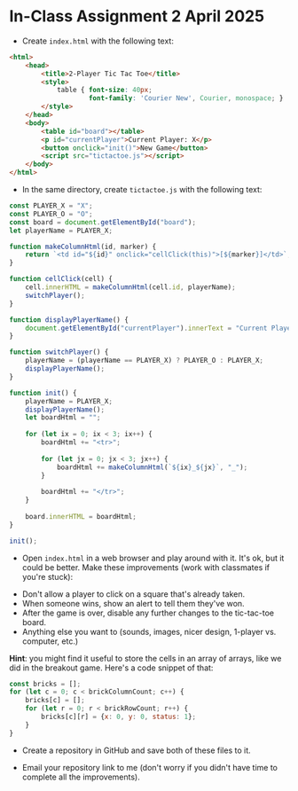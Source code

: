 # In-Class Assignment 2 April 2025

* Create `index.html` with the following text:

```html
<html>
    <head>
        <title>2-Player Tic Tac Toe</title>
        <style>
            table { font-size: 40px;
                    font-family: 'Courier New', Courier, monospace; }
        </style>
    </head>
    <body>
        <table id="board"></table>
        <p id="currentPlayer">Current Player: X</p>
        <button onclick="init()">New Game</button>
        <script src="tictactoe.js"></script>
    </body>
</html>
```

* In the same directory, create `tictactoe.js` with the following text:

```js
const PLAYER_X = "X";
const PLAYER_O = "O";
const board = document.getElementById("board");
let playerName = PLAYER_X;

function makeColumnHtml(id, marker) {
    return `<td id="${id}" onclick="cellClick(this)">[${marker}]</td>`;
}

function cellClick(cell) {
    cell.innerHTML = makeColumnHtml(cell.id, playerName);
    switchPlayer();
}

function displayPlayerName() {
    document.getElementById("currentPlayer").innerText = "Current Player: " + playerName;
}

function switchPlayer() {
    playerName = (playerName == PLAYER_X) ? PLAYER_O : PLAYER_X;
    displayPlayerName();
}

function init() {
    playerName = PLAYER_X;
    displayPlayerName();
    let boardHtml = "";
    
    for (let ix = 0; ix < 3; ix++) {
        boardHtml += "<tr>";
    
        for (let jx = 0; jx < 3; jx++) {
            boardHtml += makeColumnHtml(`${ix}_${jx}`, "_");
        }
        
        boardHtml += "</tr>";
    }
    
    board.innerHTML = boardHtml;
}

init();
```

* Open `index.html` in a web browser and play around with it. It's ok, but it could be better. Make these improvements (work with classmates if you're stuck):
- Don't allow a player to click on a square that's already taken.
- When someone wins, show an alert to tell them they've won.
- After the game is over, disable any further changes to the tic-tac-toe board.
- Anything else you want to (sounds, images, nicer design, 1-player vs. computer, etc.)

**Hint**: you might find it useful to store the cells in an array of arrays, like we did in the breakout game. Here's a code snippet of that: 

```js
const bricks = [];
for (let c = 0; c < brickColumnCount; c++) {
    bricks[c] = [];
    for (let r = 0; r < brickRowCount; r++) {
        bricks[c][r] = {x: 0, y: 0, status: 1};
    }
}
```

* Create a repository in GitHub and save both of these files to it.

* Email your repository link to me (don't worry if you didn't have time to complete all the improvements).